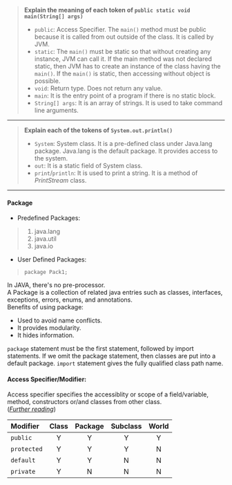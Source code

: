 >**Explain the meaning of each token of `public static void main(String[] args)`**  
>- `public`: Access Specifier. The `main()` method must be public because it is called from out outside of the class. It is called by JVM.
>- `static`: The `main()` must be static so that without creating any instance, JVM can call it. If the main method was not declared static, then JVM has to create an instance of the class having the `main()`. If the `main()` is static, then accessing without object is possible.
>- `void`: Return type. Does not return any value.
>- `main`: It is the entry point of a program if there is no static block.
>- `String[] args`: It is an array of strings. It is used to take command line arguments.
---
>**Explain each of the tokens of `System.out.println()`**
>- `System`: System class. It is a pre-defined class under Java.lang package. Java.lang is the default package. It provides access to the system.
>- `out`: It is a static field of System class. 
>- `print`/`println`: It is used to print a string. It is a method of *PrintStream* class.
---

#### Package
- Predefined Packages: 
> 1. java.lang
> 2. java.util
> 3. java.io

- User Defined Packages:
> `package Pack1;`  

In JAVA, there's no pre-processor.  
A Package is a collection of related java entries such as classes, interfaces, exceptions, errors, enums, and annotations.  
Benefits of using package:

- Used to avoid name conflicts.
- It provides modularity.
- It hides information.

`package` statement must be the first statement, followed by import statements. If we omit the package statement, then classes are put into a default package. `import` statement gives the fully qualified class path name.

#### Access Specifier/Modifier:
Access specifier specifies the accessiblity or scope of a field/variable, method, constructors or/and classes from other class.  
(*[Further reading](https://docs.oracle.com/javase/tutorial/java/javaOO/accesscontrol.html)*)

| Modifier | Class | Package | Subclass | World |
| :------- | :---: | :-----: | :------: | :---: |
| `public` | Y | Y | Y | Y |
| `protected` | Y | Y | Y | N |
| `default` | Y | Y | N | N |
| `private` | Y | N | N | N |

